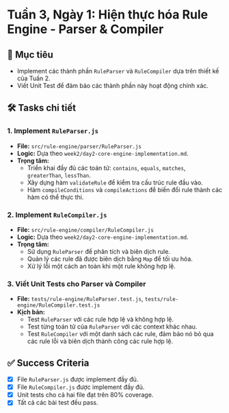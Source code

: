 # Tuần 3, Ngày 1: Hiện thực hóa Rule Engine - Parser & Compiler

## 🎯 Mục tiêu

- Implement các thành phần `RuleParser` và `RuleCompiler` dựa trên thiết kế của Tuần 2.
- Viết Unit Test để đảm bảo các thành phần này hoạt động chính xác.

## 🛠️ Tasks chi tiết

### 1. Implement `RuleParser.js`
- **File:** `src/rule-engine/parser/RuleParser.js`
- **Logic:** Dựa theo `week2/day2-core-engine-implementation.md`.
- **Trọng tâm:**
    - Triển khai đầy đủ các toán tử: `contains`, `equals`, `matches`, `greaterThan`, `lessThan`.
    - Xây dựng hàm `validateRule` để kiểm tra cấu trúc rule đầu vào.
    - Hàm `compileConditions` và `compileActions` để biến đổi rule thành các hàm có thể thực thi.

### 2. Implement `RuleCompiler.js`
- **File:** `src/rule-engine/compiler/RuleCompiler.js`
- **Logic:** Dựa theo `week2/day2-core-engine-implementation.md`.
- **Trọng tâm:**
    - Sử dụng `RuleParser` để phân tích và biên dịch rule.
    - Quản lý các rule đã được biên dịch bằng `Map` để tối ưu hóa.
    - Xử lý lỗi một cách an toàn khi một rule không hợp lệ.

### 3. Viết Unit Tests cho Parser và Compiler
- **File:** `tests/rule-engine/RuleParser.test.js`, `tests/rule-engine/RuleCompiler.test.js`
- **Kịch bản:**
    - Test `RuleParser` với các rule hợp lệ và không hợp lệ.
    - Test từng toán tử của `RuleParser` với các context khác nhau.
    - Test `RuleCompiler` với một danh sách các rule, đảm bảo nó bỏ qua các rule lỗi và biên dịch thành công các rule hợp lệ.

## ✅ Success Criteria
- [x] File `RuleParser.js` được implement đầy đủ.
- [x] File `RuleCompiler.js` được implement đầy đủ.
- [x] Unit tests cho cả hai file đạt trên 80% coverage.
- [x] Tất cả các bài test đều pass.